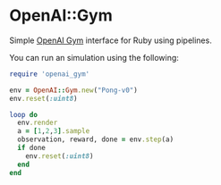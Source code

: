 # OpenAI::Gym

Simple [OpenAI Gym](https://gym.openai.com/) interface for Ruby using pipelines.

You can run an simulation using the following:

```ruby
require 'openai_gym'

env = OpenAI::Gym.new("Pong-v0")
env.reset(:uint8)

loop do
  env.render
  a = [1,2,3].sample
  observation, reward, done = env.step(a)
  if done
    env.reset(:uint8)
  end
end
```
